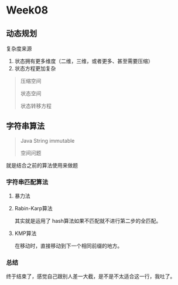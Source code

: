 # Week08



## 动态规划

复杂度来源

1. 状态拥有更多维度（二维，三维，或者更多、甚至需要压缩）
2. 状态方程更加复杂



> 压缩空间
>
> 状态空间
>
> 状态转移方程









## 字符串算法

> Java String immutable
>
> 空间问题



就是结合之前的算法使用来做题



### 字符串匹配算法

1. 暴力法

2. Rabin-Karp算法

   其实就是运用了 hash算法如果不匹配就不进行第二步的全匹配。

3. KMP算法

    在移动时，直接移动到下一个相同前缀的地方。





### 总结

终于结束了，感觉自己跟别人差一大截，是不是不太适合这一行，我吐了。